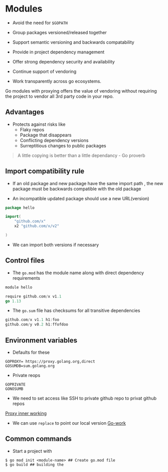 # Modules

- Avoid the need for ``$GOPATH``

- Group packages versioned/released together

- Support semantic versioning and backwards compatability

- Provide in project dependency management

- Offer strong dependency security and availability

- Continue support of vendoring

- Work transparently across go ecosystems.

Go modules with proxying offers the value of vendoring without requiring the project to vendor all 3rd party code in your repo.

## Advantages

- Protects against risks like
    - Flaky repos
    - Package that disappears
    - Conflicting dependency versions
    - Surreptitious changes to public packages

> A little copying is better than a little dependancy - Go proverb

## Import compatibility rule

- If an old package and new package have the same import path , the new package must be backwards compatible with the old package

- An incompatible updated package should use a new URL(version)

```go
package hello

import(
    "github.com/x"
    x2 "github.com/x/v2"

)
```

- We can import both versions if necessary


## Control files

- The ``go.mod`` has the module name along with direct dependency requirements

```go
module hello

require github.com/x v1.1
go 1.13
```

- The ``go.sum`` file has checksums for all transitive dependencies

```go
github.com/x v1.1 h1:foo
github.com/y v0.2 h1:ffofdoo
```

## Environment variables

- Defaults for these

```shell
GOPROXY= https://proxy.golang.org,direct
GOSUMDB=sum.golang.org
```

- Private reops

```shell
GOPRIVATE
GONOSUMB
```
- We need to set access like SSH to private github repo to privat github repos

[Proxy inner working](../images/proxy-inner-working.png)

- We can use ``replace`` to point our local version [Go-work](https://go.dev/doc/tutorial/workspaces)

## Common commands

- Start a project with

```shell
$ go mod init <module-name> ## Create go.mod file
$ go build ## building the

```